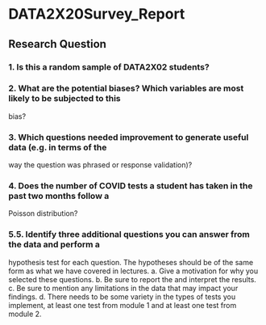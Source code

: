 # DATA2X20Survey_Report

## Research Question

### 1. Is this a random sample of DATA2X02 students?

### 2. What are the potential biases? Which variables are most likely to be subjected to this
bias?

### 3. Which questions needed improvement to generate useful data (e.g. in terms of the
way the question was phrased or response validation)?

### 4. Does the number of COVID tests a student has taken in the past two months follow a
Poisson distribution?

### 5.5. Identify three additional questions you can answer from the data and perform a
hypothesis test for each question. The hypotheses should be of the same form as what
we have covered in lectures.
a. Give a motivation for why you selected these questions.
b. Be sure to report the and interpret the results.
c. Be sure to mention any limitations in the data that may impact your findings.
d. There needs to be some variety in the types of tests you implement, at least
one test from module 1 and at least one test from module 2.
